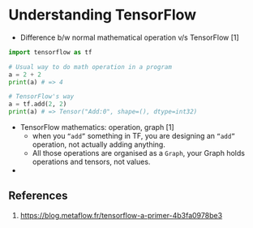 # Understanding TensorFlow
* Difference b/w normal mathematical operation v/s TensorFlow [1]
```py
import tensorflow as tf

# Usual way to do math operation in a program
a = 2 + 2
print(a) # => 4

# TensorFlow's way
a = tf.add(2, 2)
print(a) # => Tensor("Add:0", shape=(), dtype=int32)
```
* TensorFlow mathematics: operation, graph [1]
  - when you `“add”` something in TF, you are designing an `“add”` operation, not actually adding anything.
  - All those operations are organised as a `Graph`, your Graph holds operations and tensors, not values.
* 



## References
1. https://blog.metaflow.fr/tensorflow-a-primer-4b3fa0978be3

